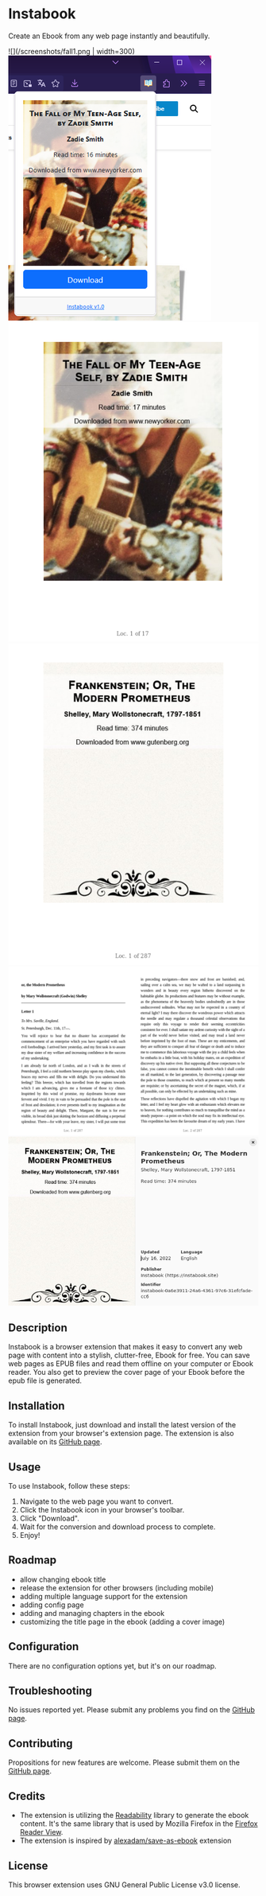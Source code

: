 # Instabook

Create an Ebook from any web page instantly and beautifully.

![](/screenshots/fall1.png | width=300) ![](/screenshots/fall2.png) ![](/screenshots/fall3.png)
![](/screenshots/frank1.png) ![](/screenshots/frank2.png) ![](/screenshots/frank3.png)

## Description

Instabook is a browser extension that makes it easy to convert any web page with content into a stylish, clutter-free, Ebook for free.
You can save web pages as EPUB files and read them offline on your computer or Ebook reader.
You also get to preview the cover page of your Ebook before the epub file is generated.

## Installation

To install Instabook, just download and install the latest version of the extension from your browser's extension page.
The extension is also available on its [GitHub page](https://github.com/bartoffw/instabook).

## Usage

To use Instabook, follow these steps:

1. Navigate to the web page you want to convert.
2. Click the Instabook icon in your browser's toolbar.
3. Click "Download".
4. Wait for the conversion and download process to complete.
5. Enjoy!

## Roadmap

- allow changing ebook title
- release the extension for other browsers (including mobile)
- adding multiple language support for the extension
- adding config page
- adding and managing chapters in the ebook
- customizing the title page in the ebook (adding a cover image)

## Configuration

There are no configuration options yet, but it's on our roadmap.

## Troubleshooting

No issues reported yet. Please submit any problems you find on the [GitHub page](https://github.com/bartoffw/instabook/issues).

## Contributing

Propositions for new features are welcome. Please submit them on the [GitHub page](https://github.com/bartoffw/instabook/issues).

## Credits

* The extension is utilizing the [Readability](https://github.com/mozilla/readability) library to generate the ebook content.
It's the same library that is used by Mozilla Firefox in the [Firefox Reader View](https://support.mozilla.org/kb/firefox-reader-view-clutter-free-web-pages).
* The extension is inspired by [alexadam/save-as-ebook](https://github.com/alexadam/save-as-ebook) extension

## License

This browser extension uses GNU General Public License v3.0 license.

